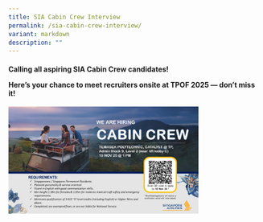 ```yaml
---
title: SIA Cabin Crew Interview
permalink: /sia-cabin-crew-interview/
variant: markdown
description: ""
---
```

<h4><strong>Calling all aspiring SIA Cabin Crew candidates!
</strong><p>Here’s your chance to meet recruiters onsite at TPOF 2025 — don’t miss it!</p></h4>

<div class="isomer-image-wrapper">
<a target="_blank" href="/images/2025/SIA_Cabin_Crew.jpg">
<img style="width: 75%;" height="auto" width="100%" alt="" src="/images/2025/SIA_Cabin_Crew.jpg"></a>
<style>
	.col.is-8.is-offset-2.print-content{
	width:75%;
	}
.col.is-1.has-float-btns.is-position-relative.is-hidden-touch
	{
	display:none;
	}
</style></div>